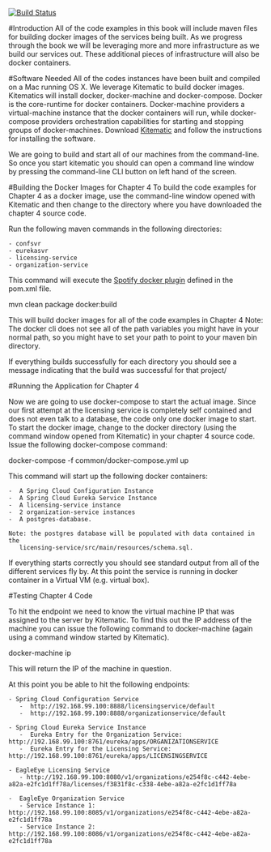 [![Build Status](https://travis-ci.org/javaducky/spmia-chapter4.svg?branch=master)](https://travis-ci.org/javaducky/spmia-chapter4)

#Introduction
All of the code examples in this book will include maven files for building docker images of the services being built.  As we progress through the book we will be leveraging more and more infrastructure as we build our services out.   These additional pieces of infrastructure will also be docker containers.  


#Software Needed
All of the codes instances have been built and compiled on a Mac running OS X.  We leverage Kitematic to build docker images.  Kitematics will install docker, docker-machine and docker-compose.  Docker is the core-runtime for docker containers.  Docker-machine providers a virtual-machine instance that the docker containers will run, while docker-compose providers orchestration capabilities for  starting and stopping groups of docker-machines.  Download [Kitematic](https://kitematic.com/) and follow the instructions for installing the software.

We are going to build and start all of our machines from the command-line.  So once you start kitematic you should can open a command line window by pressing the command-line CLI button on left hand of the screen.

#Building the Docker Images for Chapter 4
To build the code examples for Chapter 4 as a docker image, use the command-line window opened with Kitematic and then change to the directory where you have downloaded the chapter 4 source code.

Run the following maven commands in the following directories:

    - confsvr  
    - eurekasvr
    - licensing-service
    - organization-service

This command will execute the [Spotify docker plugin](https://github.com/spotify/docker-maven-plugin) defined in the pom.xml file.  

   mvn clean package docker:build

This will build docker images for all of the code examples in Chapter 4  Note:  The docker cli does not see all of the path variables you might have in your normal path, so you might have to set your path to point to your maven bin directory.

If everything builds successfully for each directory you should see a message indicating that the build was successful for that project/

#Running the Application for Chapter 4

Now we are going to use docker-compose to start the actual image.  Since our first attempt at the licensing service is completely
self contained and does not even talk to a database, the code only one docker image to start.  To start the docker image,
change to the docker directory (using the command window opened from Kitematic) in your chapter 4 source code.  Issue the following docker-compose command:

   docker-compose -f common/docker-compose.yml up

This command will start up the following docker containers:

    -  A Spring Cloud Configuration Instance
    -  A Spring Cloud Eureka Service Instance
    -  A licensing-service instance
    -  2 organization-service instances
    -  A postgres-database.

    Note: the postgres database will be populated with data contained in the
       licensing-service/src/main/resources/schema.sql.

If everything starts correctly you should see standard output from all of the different services fly by. At this point the service is running in docker container in a Virtual VM (e.g. virtual box).

#Testing Chapter 4 Code

To hit the endpoint we need to know the virtual machine IP that was assigned to the server by Kitematic.  To find this out the IP address of the machine you can issue the following command to docker-machine (again using a command window started by Kitematic).

docker-machine ip

This will return the IP of the machine in question.

At this point you be able to hit the following endpoints:

    - Spring Cloud Configuration Service
       -  http://192.168.99.100:8888/licensingservice/default
       -  http://192.168.99.100:8888/organizationservice/default  

    - Spring Cloud Eureka Service Instance
       -  Eureka Entry for the Organization Service: http://192.168.99.100:8761/eureka/apps/ORGANIZATIONSERVICE
       -  Eureka Entry for the Licensing Service:    http://192.168.99.100:8761/eureka/apps/LICENSINGSERVICE

    - EagleEye Licensing Service    
       - http://192.168.99.100:8080/v1/organizations/e254f8c-c442-4ebe-a82a-e2fc1d1ff78a/licenses/f3831f8c-c338-4ebe-a82a-e2fc1d1ff78a

    -  EagleEye Organization Service
       - Service Instance 1: http://192.168.99.100:8085/v1/organizations/e254f8c-c442-4ebe-a82a-e2fc1d1ff78a
       - Service Instance 2: http://192.168.99.100:8086/v1/organizations/e254f8c-c442-4ebe-a82a-e2fc1d1ff78a

